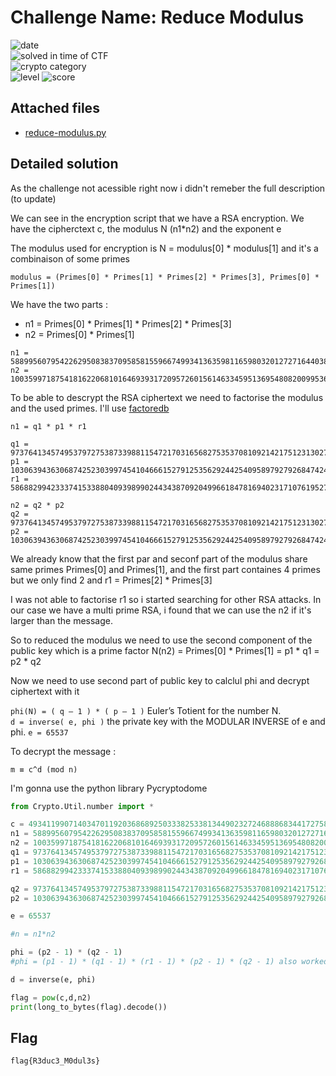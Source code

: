 
# Challenge Name: Reduce Modulus


![date](https://img.shields.io/badge/date-08.03.2021-brightgreen.svg)  
![solved in time of CTF](https://img.shields.io/badge/solved-in%20time%20of%20CTF-brightgreen.svg)   
![crypto category](https://img.shields.io/badge/category-Cryptography-blueviolet.svg)   
![level](https://img.shields.io/badge/level-Medium-blue.svg)
![score](https://img.shields.io/badge/score-100-blue.svg)


## Attached files

- [reduce-modulus.py](reduce-modulus.py)

## Detailed solution

As the challenge not acessible right now i didn't remeber the full description (to update) 

We can see in the encryption script that we have a RSA encryption. We have the cipherctext c, the modulus N (n1*n2) and the exponent e 

The modulus used for encryption is N = modulus[0] * modulus[1] and it's a combinaison of some primes  

```
modulus = (Primes[0] * Primes[1] * Primes[2] * Primes[3], Primes[0] * Primes[1]) 
``` 

We have the two parts : 
- n1 = Primes[0] * Primes[1] * Primes[2] * Primes[3]
- n2 = Primes[0] * Primes[1]

```
n1 = 58899560795422629508383709585815596674993413635981165980320127271644038316448725758306722451998784991954419091526089159750869500335163383766827243981828688851948124591111627934859094536105678156714083380927689539385480719433890644570016706624506640312364077682372260047937960244512523766943378334280751887151
n2 = 10035997187541816220681016469393172095726015614633459513695480820099536637633364416223346540578858375371324216891862234038678667156169323844411428795236483
```
To be able to descrypt the RSA ciphertext we need to factorise the modulus and the used primes. I'll use [factoredb](http://factordb.com/)   
```
n1 = q1 * p1 * r1 

q1 = 97376413457495379727538733988115472170316568275353708109214217512313027597677
p1 = 103063943630687425230399745410466615279125356292442540958979279268474247260079
r1 = 5868829942333741533880409398990244343870920499661847816940231710761952732286819725819022038868194875443763043775871130747678069401049126641963650974100197
``` 

```
n2 = q2 * p2
q2 = 97376413457495379727538733988115472170316568275353708109214217512313027597677
p2 = 103063943630687425230399745410466615279125356292442540958979279268474247260079
```  
We already know that the first par and seconf part of the modulus share same primes Primes[0] and Primes[1], and the first part containes 4 primes but we only find 2 and r1 = Primes[2] * Primes[3] 

I was not able to factorise r1 so i started searching for other RSA attacks. In our case we have a multi prime RSA, i found that we can use the n2 if it's larger than the message. 

So to reduced the modulus we need to use the second component of the public key which is a prime factor N(n2) = Primes[0] * Primes[1] = p1 * q1 = p2 * q2 

Now we need to use second part of public key to calclul phi and decrypt ciphertext with it 

```phi(N) = ( q — 1 ) * ( p — 1 )```  Euler’s Totient for the number N.  
```d = inverse( e, phi )``` the private key with the MODULAR INVERSE of e and phi. ```e = 65537```  

To decrypt the message :

```m ≡ c^d (mod n)```

I'm gonna use the python library Pycryptodome

```python
from Crypto.Util.number import *

c = 493411990714034701192036868925033382533813449023272468886834417275865894890277610897602010608126211732489729110637453412478527735277532858305194132432995412335314758844973458067236971260497417393244304994147175160121126866274637094642084286422204250530071767179407437175780827344723433812174890560874797281085881372866235919836442489439131953350250339903321616150128653702980111364606793773693115742802148096105255600570826866081538329662788508308910574300106675
n1 = 58899560795422629508383709585815596674993413635981165980320127271644038316448725758306722451998784991954419091526089159750869500335163383766827243981828688851948124591111627934859094536105678156714083380927689539385480719433890644570016706624506640312364077682372260047937960244512523766943378334280751887151
n2 = 10035997187541816220681016469393172095726015614633459513695480820099536637633364416223346540578858375371324216891862234038678667156169323844411428795236483
q1 = 97376413457495379727538733988115472170316568275353708109214217512313027597677
p1 = 103063943630687425230399745410466615279125356292442540958979279268474247260079
r1 = 5868829942333741533880409398990244343870920499661847816940231710761952732286819725819022038868194875443763043775871130747678069401049126641963650974100197

q2 = 97376413457495379727538733988115472170316568275353708109214217512313027597677
p2 = 103063943630687425230399745410466615279125356292442540958979279268474247260079

e = 65537

#n = n1*n2

phi = (p2 - 1) * (q2 - 1) 
#phi = (p1 - 1) * (q1 - 1) * (r1 - 1) * (p2 - 1) * (q2 - 1) also worked

d = inverse(e, phi)

flag = pow(c,d,n2)
print(long_to_bytes(flag).decode())
```  







## Flag

```
flag{R3duc3_M0dul3s}
```
